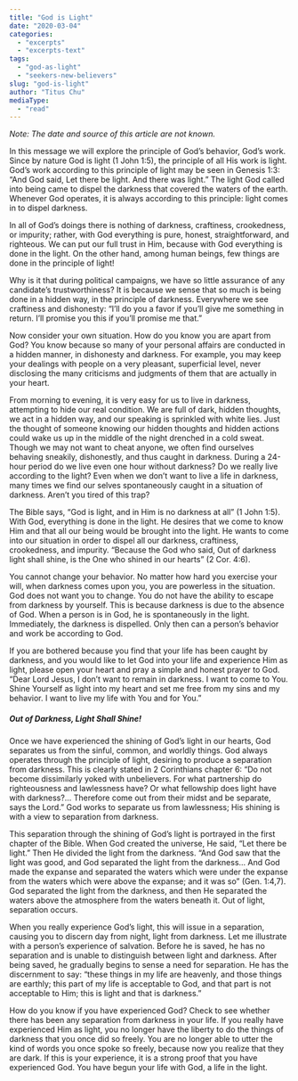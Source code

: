 ```yaml
---
title: "God is Light"
date: "2020-03-04"
categories: 
  - "excerpts"
  - "excerpts-text"
tags: 
  - "god-as-light"
  - "seekers-new-believers"
slug: "god-is-light"
author: "Titus Chu"
mediaType: 
  - "read"
---
```


_Note: The date and source of this article are not known._

In this message we will explore the principle of God’s behavior, God’s work. Since by nature God is light (1 John 1:5), the principle of all His work is light. God’s work according to this principle of light may be seen in Genesis 1:3: “And God said, Let there be light. And there was light.” The light God called into being came to dispel the darkness that covered the waters of the earth. Whenever God operates, it is always according to this principle: light comes in to dispel darkness.

In all of God’s doings there is nothing of darkness, craftiness, crookedness, or impurity; rather, with God everything is pure, honest, straightforward, and righteous. We can put our full trust in Him, because with God everything is done in the light. On the other hand, among human beings, few things are done in the principle of light!

Why is it that during political campaigns, we have so little assurance of any candidate’s trustworthiness? It is because we sense that so much is being done in a hidden way, in the principle of darkness. Everywhere we see craftiness and dishonesty: “I’ll do you a favor if you’ll give me something in return. I’ll promise you this if you’ll promise me that.”

Now consider your own situation. How do you know you are apart from God? You know because so many of your personal affairs are conducted in a hidden manner, in dishonesty and darkness. For example, you may keep your dealings with people on a very pleasant, superficial level, never disclosing the many criticisms and judgments of them that are actually in your heart.

From morning to evening, it is very easy for us to live in darkness, attempting to hide our real condition. We are full of dark, hidden thoughts, we act in a hidden way, and our speaking is sprinkled with white lies. Just the thought of someone knowing our hidden thoughts and hidden actions could wake us up in the middle of the night drenched in a cold sweat. Though we may not want to cheat anyone, we often find ourselves behaving sneakily, dishonestly, and thus caught in darkness. During a 24-hour period do we live even one hour without darkness? Do we really live according to the light? Even when we don’t want to live a life in darkness, many times we find our selves spontaneously caught in a situation of darkness. Aren’t you tired of this trap?

The Bible says, “God is light, and in Him is no darkness at all” (1 John 1:5). With God, everything is done in the light. He desires that we come to know Him and that all our being would be brought into the light. He wants to come into our situation in order to dispel all our darkness, craftiness, crookedness, and impurity. “Because the God who said, Out of darkness light shall shine, is the One who shined in our hearts” (2 Cor. 4:6).

You cannot change your behavior. No matter how hard you exercise your will, when darkness comes upon you, you are powerless in the situation. God does not want you to change. You do not have the ability to escape from darkness by yourself. This is because darkness is due to the absence of God. When a person is in God, he is spontaneously in the light. Immediately, the darkness is dispelled. Only then can a person’s behavior and work be according to God.

If you are bothered because you find that your life has been caught by darkness, and you would like to let God into your life and experience Him as light, please open your heart and pray a simple and honest prayer to God. “Dear Lord Jesus, I don’t want to remain in darkness. I want to come to You. Shine Yourself as light into my heart and set me free from my sins and my behavior. I want to live my life with You and for You.”

##### Out of Darkness, Light Shall Shine!

Once we have experienced the shining of God’s light in our hearts, God separates us from the sinful, common, and worldly things. God always operates through the principle of light, desiring to produce a separation from darkness. This is clearly stated in 2 Corinthians chapter 6: “Do not become dissimilarly yoked with unbelievers. For what partnership do righteousness and lawlessness have? Or what fellowship does light have with darkness?… Therefore come out from their midst and be separate, says the Lord.” God works to separate us from lawlessness; His shining is with a view to separation from darkness.

This separation through the shining of God’s light is portrayed in the first chapter of the Bible. When God created the universe, He said, “Let there be light.” Then He divided the light from the darkness. “And God saw that the light was good, and God separated the light from the darkness… And God made the expanse and separated the waters which were under the expanse from the waters which were above the expanse; and it was so” (Gen. 1:4,7). God separated the light from the darkness, and then He separated the waters above the atmosphere from the waters beneath it. Out of light, separation occurs.

When you really experience God’s light, this will issue in a separation, causing you to discern day from night, light from darkness. Let me illustrate with a person’s experience of salvation. Before he is saved, he has no separation and is unable to distinguish between light and darkness. After being saved, he gradually begins to sense a need for separation. He has the discernment to say: “these things in my life are heavenly, and those things are earthly; this part of my life is acceptable to God, and that part is not acceptable to Him; this is light and that is darkness.”

How do you know if you have experienced God? Check to see whether there has been any separation from darkness in your life. If you really have experienced Him as light, you no longer have the liberty to do the things of darkness that you once did so freely. You are no longer able to utter the kind of words you once spoke so freely, because now you realize that they are dark. If this is your experience, it is a strong proof that you have experienced God. You have begun your life with God, a life in the light.
